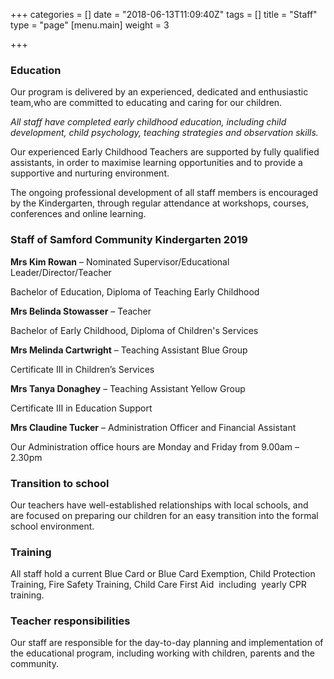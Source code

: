 +++
categories = []
date = "2018-06-13T11:09:40Z"
tags = []
title = "Staff"
type = "page"
[menu.main]
weight = 3

+++
### Education

Our program is delivered by an experienced, dedicated and enthusiastic team,who are committed to educating and caring for our children.

_All staff have completed early childhood education, including child development, child psychology, teaching strategies and observation skills._

Our experienced Early Childhood Teachers are supported by fully qualified assistants, in order to maximise learning opportunities and to provide a supportive and nurturing environment.

The ongoing professional development of all staff members is encouraged by the Kindergarten, through regular attendance at workshops, courses, conferences and online learning.

### Staff of Samford Community Kindergarten 2019

**Mrs Kim Rowan** – Nominated Supervisor/Educational Leader/Director/Teacher

Bachelor of Education, Diploma of Teaching Early Childhood

**Mrs Belinda Stowasser** – Teacher

Bachelor of Early Childhood, Diploma of Children's Services

**Mrs Melinda Cartwright** – Teaching Assistant Blue Group

Certificate III in Children’s Services

**Mrs Tanya Donaghey** – Teaching Assistant Yellow Group

Certificate III in Education Support

**Mrs Claudine Tucker** – Administration Officer and Financial Assistant

Our Administration office hours are Monday and Friday from 9.00am – 2.30pm

### Transition to school

Our teachers have well-established relationships with local schools, and are focused on preparing our children for an easy transition into the formal school environment.

### Training

All staff hold a current Blue Card or Blue Card Exemption, Child Protection Training, Fire Safety Training, Child Care First Aid  including  yearly CPR training.

### Teacher responsibilities

Our staff are responsible for the day-to-day planning and implementation of the educational program, including working with children, parents and the community.